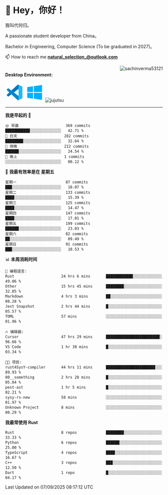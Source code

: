 # 👋 Hey，你好！

我叫代何归。

A passionate student developer from China。

Bachelor in Engineering, Computer Science (To be graduated in 2027)。

📫 How to reach me **natural_selection_@outlook.com**

<div style="display: flex; justify-content: space-between; align-items: flex-start;">
  <div>
    <h4>Desktop Environment: </h4>
    <span>
      <img style="margin: auto;" src="https://raw.githubusercontent.com/sachinverma53121/sachinverma53121/master/icons/vsc.png" alt=vs width="60" height="60"/>
      <img style="margin: auto;" src="https://raw.githubusercontent.com/sachinverma53121/sachinverma53121/master/icons/win10.png" alt=windows10 width="60" height="60"/>
      <img style="margin: auto;" src="https://img2023.cnblogs.com/blog/3292968/202505/3292968-20250515084111916-1835883071.png" alt=jujutsu width="60" height="60"/>
    </span>
  </div>
  <div>
    <img style="margin: auto;" src=https://github-readme-stats.vercel.app/api?username=Natural-selection1&show_icons=true alt=sachinverma53121 />
  </div>
</div>

---

<!--START_SECTION:waka-->
**我是早起的 🐤** 

```text
🌞 早晨                     369 commits         ███████████░░░░░░░░░░░░░░   42.71 % 
🌆 白天                     282 commits         ████████░░░░░░░░░░░░░░░░░   32.64 % 
🌃 傍晚                     212 commits         ██████░░░░░░░░░░░░░░░░░░░   24.54 % 
🌙 晚上                     1 commits           ░░░░░░░░░░░░░░░░░░░░░░░░░   00.12 % 
```
📅 **我最有效率是在 星期五** 

```text
星期一                      87 commits          ███░░░░░░░░░░░░░░░░░░░░░░   10.07 % 
星期二                      133 commits         ████░░░░░░░░░░░░░░░░░░░░░   15.39 % 
星期三                      125 commits         ████░░░░░░░░░░░░░░░░░░░░░   14.47 % 
星期四                      147 commits         ████░░░░░░░░░░░░░░░░░░░░░   17.01 % 
星期五                      199 commits         ██████░░░░░░░░░░░░░░░░░░░   23.03 % 
星期六                      82 commits          ██░░░░░░░░░░░░░░░░░░░░░░░   09.49 % 
星期日                      91 commits          ███░░░░░░░░░░░░░░░░░░░░░░   10.53 % 
```


📊 **本周消耗时间** 

```text
💬 编程语言: 
Rust                     24 hrs 6 mins       ████████████░░░░░░░░░░░░░   49.06 % 
Other                    15 hrs 45 mins      ████████░░░░░░░░░░░░░░░░░   32.05 % 
Markdown                 4 hrs 3 mins        ██░░░░░░░░░░░░░░░░░░░░░░░   08.28 % 
Jest Snapshot            2 hrs 44 mins       █░░░░░░░░░░░░░░░░░░░░░░░░   05.57 % 
TOML                     57 mins             ░░░░░░░░░░░░░░░░░░░░░░░░░   01.96 % 

🔥 编辑器: 
Cursor                   47 hrs 29 mins      ████████████████████████░   96.66 % 
VS Code                  1 hr 38 mins        █░░░░░░░░░░░░░░░░░░░░░░░░   03.34 % 

🐱‍💻 项目: 
rust4SysY-compiler       44 hrs 11 mins      ██████████████████████░░░   89.93 % 
00__something            2 hrs 28 mins       █░░░░░░░░░░░░░░░░░░░░░░░░   05.04 % 
pest-ast                 1 hr 5 mins         █░░░░░░░░░░░░░░░░░░░░░░░░   02.21 % 
sysy-rs-new              58 mins             ░░░░░░░░░░░░░░░░░░░░░░░░░   01.97 % 
Unknown Project          8 mins              ░░░░░░░░░░░░░░░░░░░░░░░░░   00.29 % 
```

**我最常使用 Rust** 

```text
Rust                     8 repos             ████████░░░░░░░░░░░░░░░░░   33.33 % 
Python                   6 repos             ██████░░░░░░░░░░░░░░░░░░░   25.00 % 
TypeScript               4 repos             ████░░░░░░░░░░░░░░░░░░░░░   16.67 % 
C++                      3 repos             ███░░░░░░░░░░░░░░░░░░░░░░   12.50 % 
Dart                     1 repo              █░░░░░░░░░░░░░░░░░░░░░░░░   04.17 % 
```




 Last Updated on 07/09/2025 08:17:12 UTC
<!--END_SECTION:waka-->
